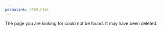 ```yaml
---
permalink: /404.html
---
```

The page you are looking for could not be found. It may have been deleted.

